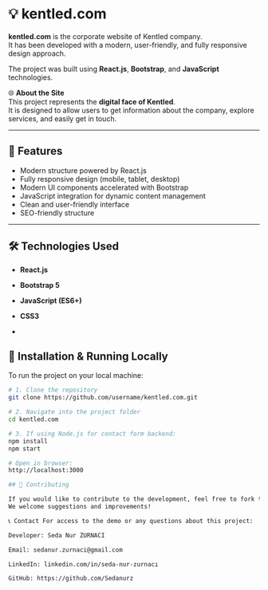 # 💡 kentled.com

**kentled.com** is the corporate website of Kentled company.  
It has been developed with a modern, user-friendly, and fully responsive design approach.  

The project was built using **React.js**, **Bootstrap**, and **JavaScript** technologies.

🌐 **About the Site**  
This project represents the **digital face of Kentled**.  
It is designed to allow users to get information about the company, explore services, and easily get in touch.

---

## 🚀 Features
- Modern structure powered by React.js
- Fully responsive design (mobile, tablet, desktop)
- Modern UI components accelerated with Bootstrap
- JavaScript integration for dynamic content management
- Clean and user-friendly interface
- SEO-friendly structure

---

## 🛠️ Technologies Used
- **React.js**
- **Bootstrap 5**
- **JavaScript (ES6+)**
- **CSS3**

- 
## 📁 Installation & Running Locally

To run the project on your local machine:

```bash
# 1. Clone the repository
git clone https://github.com/username/kentled.com.git

# 2. Navigate into the project folder
cd kentled.com

# 3. If using Node.js for contact form backend:
npm install
npm start

# Open in browser:
http://localhost:3000

## 🤝 Contributing

If you would like to contribute to the development, feel free to fork the repository, make your changes, and submit a pull request.  
We welcome suggestions and improvements!

📞 Contact For access to the demo or any questions about this project:

Developer: Seda Nur ZURNACI

Email: sedanur.zurnaci@gmail.com

LinkedIn: linkedin.com/in/seda-nur-zurnacı

GitHub: https://github.com/Sedanurz
